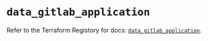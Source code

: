 # `data_gitlab_application`

Refer to the Terraform Registory for docs: [`data_gitlab_application`](https://registry.terraform.io/providers/gitlabhq/gitlab/16.3.0/docs/data-sources/application).

